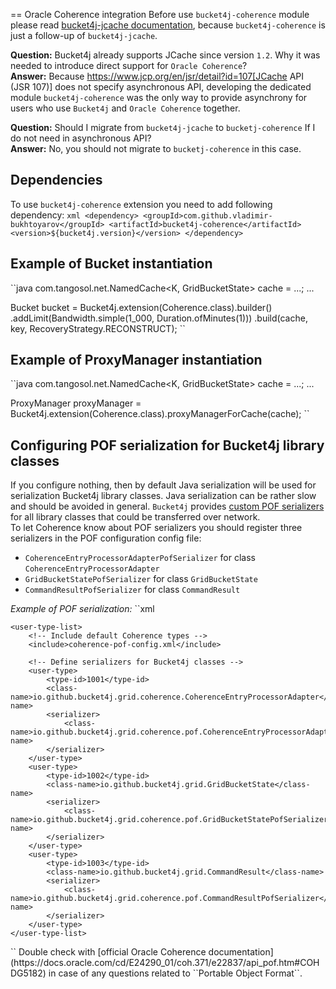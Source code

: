 == Oracle Coherence integration
Before use ``bucket4j-coherence`` module please read [bucket4j-jcache documentation](jcache-usage.md),
because ``bucket4j-coherence`` is just a follow-up of ``bucket4j-jcache``.

**Question:** Bucket4j already supports JCache since version ``1.2``. Why it was needed to introduce direct support for ``Oracle Coherence``?  
**Answer:** Because https://www.jcp.org/en/jsr/detail?id=107[JCache API (JSR 107)] does not specify asynchronous API,
developing the dedicated module ``bucket4j-coherence`` was the only way to provide asynchrony for users who use ``Bucket4j`` and ``Oracle Coherence`` together.

**Question:** Should I migrate from ``bucket4j-jcache`` to ``bucketj-coherence`` If I do not need in asynchronous API?  
**Answer:** No, you should not migrate to ``bucketj-coherence`` in this case.

## Dependencies
To use ``bucket4j-coherence`` extension you need to add following dependency:
``xml
<dependency>
    <groupId>com.github.vladimir-bukhtoyarov</groupId>
    <artifactId>bucket4j-coherence</artifactId>
    <version>${bucket4j.version}</version>
</dependency>
``

## Example of Bucket instantiation
``java
com.tangosol.net.NamedCache<K, GridBucketState> cache = ...;
...

Bucket bucket = Bucket4j.extension(Coherence.class).builder()
                   .addLimit(Bandwidth.simple(1_000, Duration.ofMinutes(1)))
                   .build(cache, key, RecoveryStrategy.RECONSTRUCT);
``

## Example of ProxyManager instantiation
``java
com.tangosol.net.NamedCache<K, GridBucketState> cache = ...;
...

ProxyManager proxyManager = Bucket4j.extension(Coherence.class).proxyManagerForCache(cache);
``

## Configuring POF serialization for Bucket4j library classes
If you configure nothing, then by default Java serialization will be used for serialization Bucket4j library classes. Java serialization can be rather slow and should be avoided in general.
``Bucket4j`` provides [custom POF serializers](https://docs.oracle.com/cd/E24290_01/coh.371/e22837/api_pof.htm#COHDG1363) for all library classes that could be transferred over network.  
To let Coherence know about POF serializers you should register three serializers in the POF configuration config file: 
* ``CoherenceEntryProcessorAdapterPofSerializer`` for class ``CoherenceEntryProcessorAdapter``
* ``GridBucketStatePofSerializer`` for class ``GridBucketState``
* ``CommandResultPofSerializer`` for class ``CommandResult``

*Example of POF serialization:*
``xml
<pof-config xmlns="http://xmlns.oracle.com/coherence/coherence-pof-config"
            xmlns:xsi="http://www.w3.org/2001/XMLSchema-instance"
            xsi:schemaLocation="http://xmlns.oracle.com/coherence/coherence-pof-config coherence-pof-config.xsd">

    <user-type-list>
        <!-- Include default Coherence types -->
        <include>coherence-pof-config.xml</include>

        <!-- Define serializers for Bucket4j classes -->
        <user-type>
            <type-id>1001</type-id>
            <class-name>io.github.bucket4j.grid.coherence.CoherenceEntryProcessorAdapter</class-name>
            <serializer>
                <class-name>io.github.bucket4j.grid.coherence.pof.CoherenceEntryProcessorAdapterPofSerializer</class-name>
            </serializer>
        </user-type>
        <user-type>
            <type-id>1002</type-id>
            <class-name>io.github.bucket4j.grid.GridBucketState</class-name>
            <serializer>
                <class-name>io.github.bucket4j.grid.coherence.pof.GridBucketStatePofSerializer</class-name>
            </serializer>
        </user-type>
        <user-type>
            <type-id>1003</type-id>
            <class-name>io.github.bucket4j.grid.CommandResult</class-name>
            <serializer>
                <class-name>io.github.bucket4j.grid.coherence.pof.CommandResultPofSerializer</class-name>
            </serializer>
        </user-type>
    </user-type-list>
</pof-config>
``
Double check with [official Oracle Coherence documentation](https://docs.oracle.com/cd/E24290_01/coh.371/e22837/api_pof.htm#COHDG5182) in case of any questions related to ``Portable Object Format``.
